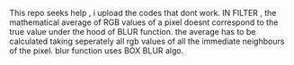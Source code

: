 This repo seeks help , i upload the codes that dont work.
IN FILTER , the mathematical average of RGB values of a pixel doesnt correspond to the true value under the hood of BLUR  function. the average has to be calculated taking seperately all rgb values of all the immediate neighbours of the pixel.
blur function uses BOX BLUR algo. 
